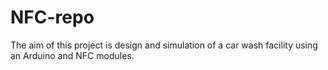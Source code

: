 # NFC-repo
The aim of this project is design and simulation of a car wash facility using an Arduino
and NFC modules.
